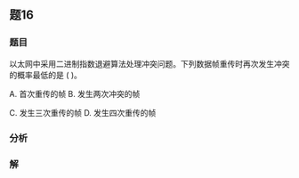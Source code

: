 ## 题16
### 题目
以太网中采用二进制指数退避算法处理冲突问题。下列数据帧重传时再次发生冲突的概率最低的是 ( )。

A. 首次重传的帧 B. 发生两次冲突的帧

C. 发生三次重传的帧 D. 发生四次重传的帧
### 分析

### 解